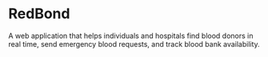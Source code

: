 # RedBond
A web application that helps individuals and hospitals find blood donors in real time, send emergency blood requests, and track blood bank availability.
